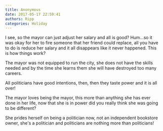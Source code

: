 ```yaml
---
title: Anonymous
date: 2017-05-17 22:59:41
authors: Ripp
categories: Holiday
---
```


 I see, so the mayor can just adjust her salary and all is good? Hum...so it was okay for her to fire someone that her friend could replace, all you have to do is reduce her salary and it all disappears like it never happened. This is how things work?

The mayor was not equipped to run the city, she does not have the skills needed and by the time she learns them she will have destroyed too many careers.

All politicians have good intentions, then, then they taste power and it is all over!

The mayor loves being the mayor, this more than anything she has ever done in her life, now that she is in power did you really think she was going to be different? 

She prides herself on being a politician now, not an independent bookstore owner, she's a politician and politicians are nothing more than politicians!